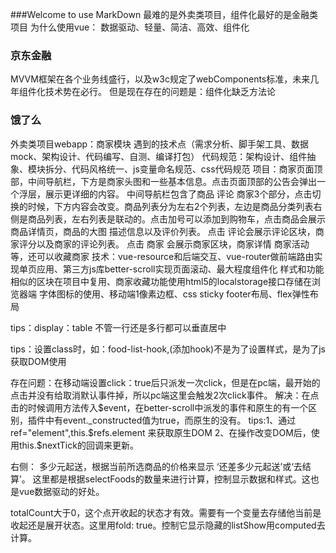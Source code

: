 ###Welcome to use MarkDown
最难的是外卖类项目，组件化最好的是金融类项目
为什么使用vue：
数据驱动、轻量、简洁、高效、组件化

### 京东金融
MVVM框架在各个业务线盛行，以及w3c规定了webComponents标准，未来几年组件化技术势在必行。
但是现在存在的问题是：组件化缺乏方法论



### 饿了么
外卖类项目webapp：商家模块 遇到的技术点（需求分析、脚手架工具、数据mock、架构设计、代码编写、自测、编译打包）
代码规范：架构设计、组件抽象、模块拆分、代码风格统一、js变量命名规范、css代码规范
项目：商家页面顶部，中间导航栏，下方是商家头图和一些基本信息。点击页面顶部的公告会弹出一个浮层，展示更详细的内容。
中间导航栏包含了商品 评论 商家3个部分，点击切换的时候，下方内容会改变。商品列表分为左右2个列表，左边是商品分类列表右侧是商品列表，左右列表是联动的。点击加号可以添加到购物车，点击商品会展示商品详情页，商品的大图 描述信息以及评价列表。
点击 评论会展示评论区块，商家评分以及商家的评论列表。
点击 商家 会展示商家区块，商家详情 商家活动等，还可以收藏商家
技术：vue-resource和后端交互、vue-router做前端路由实现单页应用、第三方js库better-scroll实现页面滚动、最大程度组件化 样式和功能相似的区块在项目中复用、商家收藏功能使用html5的localstorage接口存储在浏览器端
字体图标的使用、移动端1像素边框、css sticky footer布局、flex弹性布局






tips：display：table 不管一行还是多行都可以垂直居中

tips：设置class时，如：food-list-hook,(添加hook)不是为了设置样式，是为了js获取DOM使用

存在问题：在移动端设置click：true后只派发一次click，但是在pc端，最开始的点击并没有给取消默认事件掉，所以pc端这里会触发2次click事件。 
解决：在点击的时候调用方法传入$event，在better-scroll中派发的事件和原生的有一个区别，插件中有event._constructed值为true，而原生的没有。
tips:1、通过ref="element",this.$refs.element 来获取原生DOM 2、在操作改变DOM后，使用this.$nextTick的回调来更新。

右侧： 多少元起送，根据当前所选商品的价格来显示 ‘还差多少元起送’或‘去结算’。
这里都是根据selectFoods的数量来进行计算，控制显示数据和样式。这也是vue数据驱动的好处。

totalCount大于0，这个点开收起的状态才有效。需要有一个变量去存储他当前是收起还是展开状态。这里用fold: true。控制它显示隐藏的listShow用computed去计算。